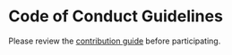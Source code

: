 Code of Conduct Guidelines
==========================

Please review the [contribution guide](https://github.com/kkiapay/sdk-core/blob/main/CONTRIBUTING.md) before participating.
